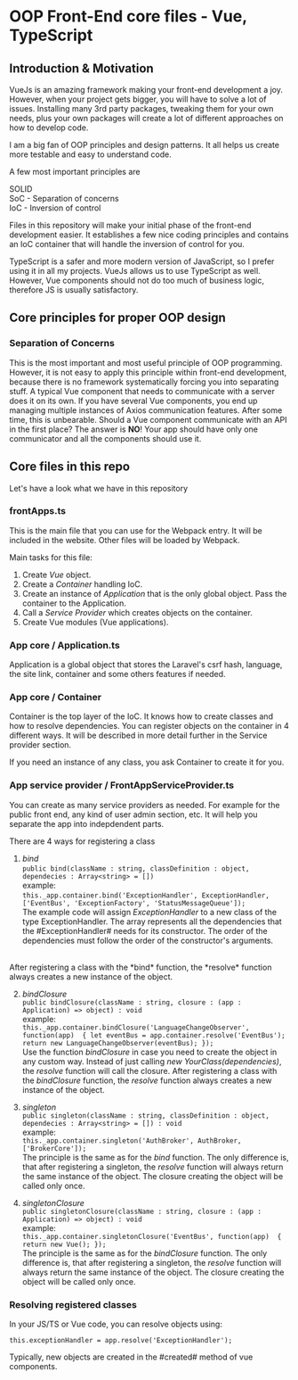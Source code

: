 # OOP Front-End core files - Vue, TypeScript

## Introduction & Motivation

VueJs is an amazing framework making your front-end development a joy. However, when your project gets bigger, you will have to solve 
a lot of issues. Installing many 3rd party packages, tweaking them for your own needs, plus your own packages will create a lot of 
different approaches on how to develop code.

I am a big fan of OOP principles and design patterns. It all helps us create more testable and easy to understand code. 

A few most important principles are

SOLID<br>
SoC - Separation of concerns<br>
IoC - Inversion of control

Files in this repository will make your initial phase of the front-end development easier. It establishes a few nice coding principles and contains 
an IoC container that will handle the inversion of control for you.

TypeScript is a safer and more modern version of JavaScript, so I prefer using it in all my projects. VueJs allows us to use TypeScript as well.
However, Vue components should not do too much of business logic, therefore JS is usually satisfactory.


## Core principles for proper OOP design

### Separation of Concerns

This is the most important and most useful principle of OOP programming. However, it is not easy to apply this principle within front-end development, because there is no framework systematically forcing you into separating stuff. A typical Vue component that needs to communicate with a server does it on its own. If you have several Vue components, you end up managing multiple instances of Axios communication features. After some time, this is unbearable.  Should a Vue component communicate with an API in the first place? The answer is **NO**! Your app should have only one communicator and all the components should use it.


## Core files in this repo ##

Let's have a look what we have in this repository

### frontApps.ts ###

This is the main file that you can use for the Webpack entry. It will be included in the website. Other files will be loaded by Webpack.

Main tasks for this file:

1. Create *Vue* object.
2. Create a *Container* handling IoC.
3. Create an instance of *Application* that is the only global object. Pass the container to the Application.
4. Call a *Service Provider* which creates objects on the container.
5. Create Vue modules (Vue applications).


### App core / Application.ts ###

Application is a global object that stores the Laravel's csrf hash, language, the site link, container and some others features if needed.

### App core / Container ###

Container is the top layer of the IoC. It knows how to create classes and how to resolve dependencies. You can register objects on the container in 4 different ways. It will be described in more detail further in the Service provider section.

If you need an instance of any class, you ask Container to create it for you.


### App service provider / FrontAppServiceProvider.ts ###

You can create as many service providers as needed. For example for the public front end, any kind of user admin section, etc. It will help you separate the app into indepdendent parts.

There are 4 ways for registering a class

1) *bind*<br>
`
 public bind(className : string, classDefinition : object, dependecies : Array<string> = [])
`<br>
example:<br>
`
 this._app.container.bind('ExceptionHandler', ExceptionHandler, ['EventBus', 'ExceptionFactory', 'StatusMessageQueue']);
`<br>
The example code will assign *ExceptionHandler* to a new class of the type ExceptionHandler. The array represents all the dependencies that the #ExceptionHandler# needs for its constructor. The order of the dependencies must follow the order of the constructor's arguments.<br>
<br>
After registering a class with the *bind* function, the *resolve* function always creates a new instance of the object.


2) *bindClosure*<br>
`
 public bindClosure(className : string, closure : (app : Application) => object) : void
`<br>
example:<br>
`
  this._app.container.bindClosure('LanguageChangeObserver', function(app)  {
      let eventBus = app.container.resolve('EventBus');
      return new LanguageChangeObserver(eventBus);
  });
`<br>
Use the function *bindClosure* in case you need to create the object in any custom way. Instead of just calling *new YourClass(dependencies)*, the *resolve* function will call the closure. After registering a class with the *bindClosure* function, the *resolve* function always creates a new instance of the object.


3) *singleton*<br>
`
 public singleton(className : string, classDefinition : object, dependecies : Array<string> = []) : void
`<br>
example:<br>
`
this._app.container.singleton('AuthBroker', AuthBroker, ['BrokerCore']);
`<br>
The principle is the same as for the *bind* function. The only difference is, that after registering a singleton, the *resolve* function will always return the same instance of the object. The closure creating the object will be called only once.


4) *singletonClosure*<br>
`
public singletonClosure(className : string, closure : (app : Application) => object) : void
`<br>
example:<br>
`
  this._app.container.singletonClosure('EventBus', function(app)  {
      return new Vue();
  });
`<br>
The principle is the same as for the *bindClosure* function. The only difference is, that after registering a singleton, the *resolve* function will always return the same instance of the object. The closure creating the object will be called only once.


### Resolving registered classes ###

In your JS/TS or Vue code, you can resolve objects using:

`
this.exceptionHandler = app.resolve('ExceptionHandler');
`

Typically, new objects are created in the #created# method of vue components.


